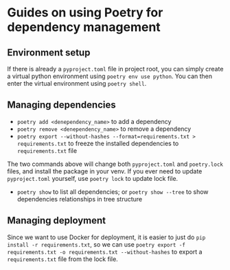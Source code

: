 # Guides on using Poetry for dependency management 

## Environment setup 

If there is already a `pyproject.toml` file in project root, you can simply create a virtual python environment using 
`poetry env use python`. You can then enter the virtual environment using `poetry shell`. 

## Managing dependencies 

- `poetry add <denependency_name>` to add a dependency 
- `poetry remove <denependency_name>` to remove a dependency
- `poetry export --without-hashes --format=requirements.txt > requirements.txt` to freeze the installed dependencies to `requirements.txt` file

The two commands above will change both `pyproject.toml` and `poetry.lock` files, and install the package in your venv. 
If you ever need to update `pyproject.toml` yourself, use `poetry lock` to update lock file. 

- `poetry show` to list all dependencies; or `poetry show --tree` to show dependencies relationships in tree structure 

## Managing deployment 

Since we want to use Docker for deployment, it is easier to just do `pip install -r requirements.txt`, so we can use 
`poetry export -f requirements.txt -o requirements.txt --without-hashes` to export a `requirements.txt` file from the 
lock file. 